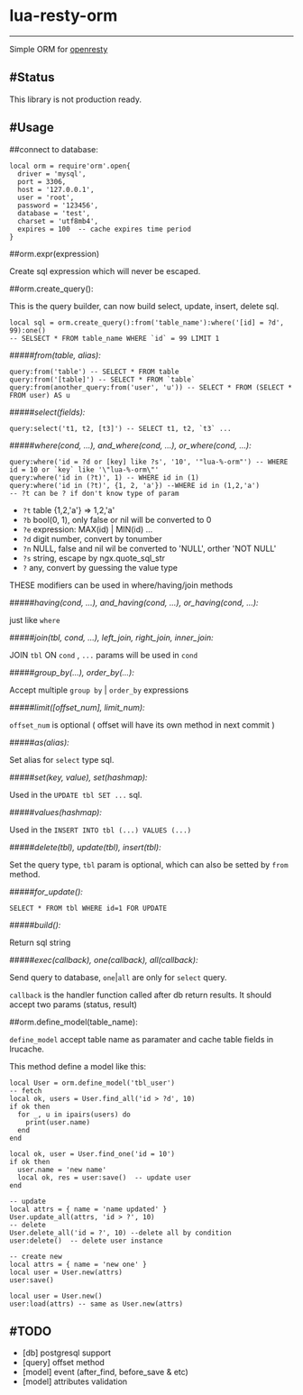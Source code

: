 # lua-resty-orm
----
Simple ORM for [openresty](http://openresty.org) 

#Status
----
This library is not production ready.

#Usage
----

##connect to database:
```
local orm = require'orm'.open{
  driver = 'mysql',
  port = 3306,
  host = '127.0.0.1',
  user = 'root',
  password = '123456',
  database = 'test',
  charset = 'utf8mb4',
  expires = 100  -- cache expires time period
}
```
##orm.expr(expression)

Create sql expression which will never be escaped.

##orm.create_query():

This is the query builder, can now build select, update, insert, delete sql.
```
local sql = orm.create_query():from('table_name'):where('[id] = ?d', 99):one()
-- SELSECT * FROM table_name WHERE `id` = 99 LIMIT 1
```
#####*from(table, alias):*
```
query:from('table') -- SELECT * FROM table
query:from('[table]') -- SELECT * FROM `table`
query:from(another_query:from('user', 'u')) -- SELECT * FROM (SELECT * FROM user) AS u
```
#####*select(fields):*
```
query:select('t1, t2, [t3]') -- SELECT t1, t2, `t3` ...
```

#####*where(cond, ...), and\_where(cond, ...), or_where(cond, ...):*
```
query:where('id = ?d or [key] like ?s', '10', '"lua-%-orm"') -- WHERE id = 10 or `key` like '\"lua-%-orm\"'
query:where('id in (?t)', 1) -- WHERE id in (1)
query:where('id in (?t)', {1, 2, 'a'}) --WHERE id in (1,2,'a')
-- ?t can be ? if don't know type of param

```
- `?t`  table  {1,2,'a'} => 1,2,'a'
- `?b`  bool(0, 1), only false or nil will be converted to 0
- `?e`  expression: MAX(id) | MIN(id) ...
- `?d`  digit number, convert by tonumber
- `?n`  NULL, false and nil wil be converted to 'NULL', orther 'NOT NULL'
- `?s`  string, escape by ngx.quote_sql_str
- `?`  any, convert by guessing the value type

THESE modifiers can be used in where/having/join methods

#####*having(cond, ...), and_having(cond, ...), or_having(cond, ...):*

just like `where`

#####*join(tbl, cond, ...), left\_join, right\_join, inner_join:*

JOIN `tbl` ON `cond` , `...` params will be used in `cond`

#####*group_by(...), order_by(...):*

Accept multiple `group by` | `order_by` expressions

#####*limit([offset_num], limit_num):*

`offset_num` is optional ( offset will have its own method in next commit )

#####*as(alias):*

Set alias for `select` type sql.

#####*set(key, value), set(hashmap):*

Used in the `UPDATE tbl SET ...` sql.

#####*values(hashmap):*

Used in the `INSERT INTO tbl (...) VALUES (...)`

#####*delete(tbl), update(tbl), insert(tbl):*

Set the query type, `tbl` param is optional, which can also be setted by `from` method.

#####*for_update():*

`SELECT * FROM tbl WHERE id=1 FOR UPDATE`

#####*build():*

Return sql string

#####*exec(callback), one(callback), all(callback):*

Send query to database, `one`|`all` are only for `select` query.

`callback` is the handler function called after db return results. It should accept two params (status, result)


##orm.define_model(table_name):

`define_model` accept table name as paramater and cache table fields in lrucache.

This method define a model like this:

```
local User = orm.define_model('tbl_user')
-- fetch 
local ok, users = User.find_all('id > ?d', 10)
if ok then
  for _, u in ipairs(users) do
    print(user.name)
  end
end

local ok, user = User.find_one('id = 10')
if ok then
  user.name = 'new name'
  local ok, res = user:save()  -- update user
end

-- update
local attrs = { name = 'name updated' }
User.update_all(attrs, 'id > ?', 10) 
-- delete 
User.delete_all('id = ?', 10) --delete all by condition
user:delete()  -- delete user instance

-- create new 
local attrs = { name = 'new one' }
local user = User.new(attrs)
user:save()

local user = User.new()
user:load(attrs) -- same as User.new(attrs)

```

#TODO
----

* [db] postgresql support
* [query] offset method
* [model] event (after\_find, before\_save & etc)
* [model] attributes validation

